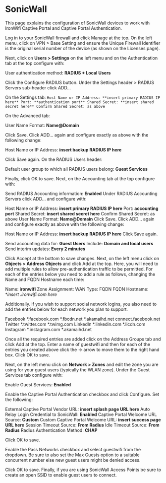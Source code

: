 # SonicWall

This page explains the configuration of SonicWall devices to work with IronWifi Captive Portal and Captive Portal Authentication.

Log in to your SonicWall firewall and click Manage at the top. On the left menu, click on VPN > Base Setting and ensure the Unique Firewall Identifier is the original serial number of the device (as shown on the Licenses page).


Next, click on **Users > Settings** on the left menu and on the Authentication tab at the top configure with:

User authentication method: **RADIUS + Local Users**

Click the Configure RADIUS button. Under the Settings header > RADIUS Servers sub-header click ADD...


On the Settings tab:
``
Host Name or IP Address: **insert primary RADIUS IP here**
Port: **authentication port**
Shared Secret: **insert shared secret here**
Confirm Shared Secret: as above
``

On the Advanced tab:

User Name Format: **Name@Domain**

Click Save.  Click ADD... again and configure exactly as above with the following change:

Host Name or IP Address: **insert backup RADIUS IP here**

Click Save again. On the RADIUS Users header:

Default user group to which all RADIUS users belong: **Guest Services**


Finally, click OK to save. Next, on the Accounting tab at the top configure with:

Send RADIUS Accounting information: **Enabled**
Under RADIUS Accounting Servers click ADD... and configure with:

Host Name or IP Address: **insert primary RADIUS IP here**
Port: **accounting port**
Shared Secret: **insert shared secret here**
Confirm Shared Secret: as above
User Name Format: **Name@Domain**
Click Save. Click ADD... again and configure exactly as above with the following change:

Host Name or IP Address: **insert backup RADIUS IP here**
Click Save again.

Send accounting data for: **Guest Users**
Include: **Domain and local users**
Send interim updates: **Every 2 minutes**

Click Accept at the bottom to save changes. Next, on the left menu click on **Objects > Address Objects** and click Add at the top. Here, you will need to add multiple rules to allow pre-authentication traffic to be permitted. For each of the entries below you need to add a rule as follows, changing the Name and FQDN Hostname each time:

Name: **ironwifi**
Zone Assignment: WAN
Type: FQDN
FQDN Hostname: **insert *.ironwifi.com here**

Additionally. if you wish to support social network logins, you also need to add the entries below for each network you plan to support.


Facebook
*.facebook.com
*.fbcdn.net
*.akamaihd.net
connect.facebook.net
Twitter
*.twitter.com
*.twimg.com
LinkedIn
*.linkedin.com
*.licdn.com
Instagram
*.instagram.com
*.akamaihd.net


Once all the required entries are added click on the Address Groups tab and click Add at the top. Enter a name of guestwifi and then for each of the entries you created above click the -> arrow to move them to the right hand box. Click OK to save.



Next, on the left menu click on **Network > Zones** and edit the zone you are using for your guest users (typically the WLAN zone). Under the Guest Services tab configure with:

Enable Guest Services: **Enabled**


Enable the Captive Portal Authentication checkbox and click Configure. Set the following:

External Captive Portal Vendor URL: **insert splash page URL here**
Auto Relay Login Credential to SonicWall: **Enabled**
Captive Portal Welcome URL Source: **Custom**
Custom Captive Portal Welcome URL: **insert success page URL here**
Session Timeout Source: **From Radius**
Idle Timeout Source: **From Radius**
Radius Authentication Method: **CHAP**

Click OK to save.

Enable the Pass Networks checkbox and select guestwifi from the dropdown. Be sure to also set the Max Guests option to a suitable concurrent number else new guest users might be denied access.

Click OK to save. Finally, if you are using SonicWall Access Points be sure to create an open SSID to enable guest users to connect.
